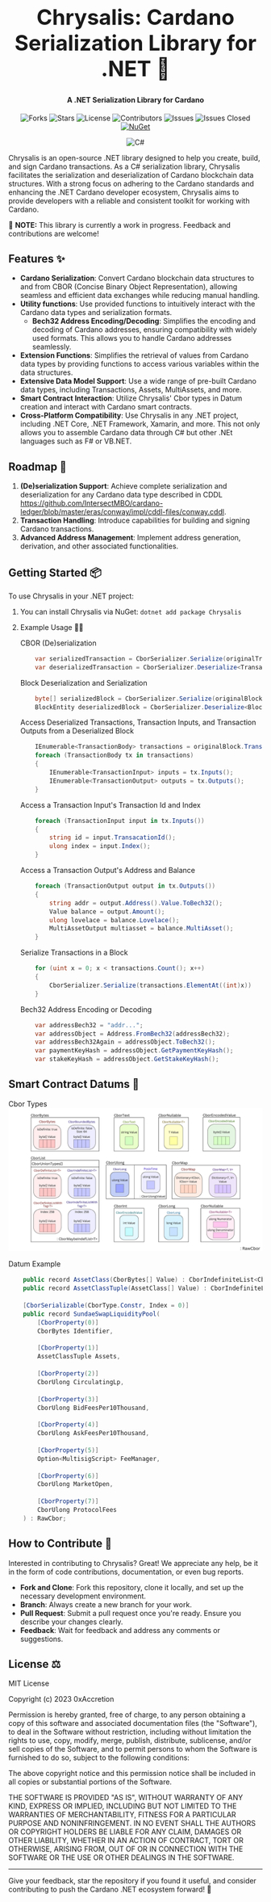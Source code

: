<div align="center">
    <h1 style="font-size: 3em;">Chrysalis: Cardano Serialization Library for .NET 🦋</h1>
    <h4>A .NET Serialization Library for Cardano</h4>
</div>

<div align="center">

![Forks](https://img.shields.io/github/forks/utxorpc/dotnet-sdk.svg?style=social) 
![Stars](https://img.shields.io/github/stars/utxorpc/dotnet-sdk.svg?style=social) 
![License](https://img.shields.io/badge/License-MIT-blue.svg)
![Contributors](https://img.shields.io/github/Contributors/utxorpc/dotnet-sdk.svg) 
![Issues](https://img.shields.io/github/Issues/SAIB-Inc/Chrysalis.svg)
![Issues Closed](https://img.shields.io/github/Issues-closed/SAIB-Inc/Chrysalis.svg)
<a href="https://www.nuget.org/packages/Chrysalis">
    <img src="https://img.shields.io/Nuget/v/Chrysalis.svg" alt="NuGet">
</a>

![C#](https://img.shields.io/badge/C%23-purple.svg)

</div>


Chrysalis is an open-source .NET library designed to help you create, build, and sign Cardano transactions. As a C# serialization library, Chrysalis facilitates the serialization and deserialization of Cardano blockchain data structures. With a strong focus on adhering to the Cardano standards and enhancing the .NET Cardano developer ecosystem, Chrysalis aims to provide developers with a reliable and consistent toolkit for working with Cardano. 

🚧 **NOTE:** This library is currently a work in progress. Feedback and contributions are welcome!

## Features ✨

- **Cardano Serialization**: Convert Cardano blockchain data structures to and from CBOR (Concise Binary Object Representation), allowing seamless and efficient data exchanges while reducing manual handling. 
- **Utility functions**: Use provided functions to intuitively interact with the Cardano data types and serialization formats.
    - **Bech32 Address Encoding/Decoding**: Simplifies the encoding and decoding of Cardano addresses, ensuring compatibility with widely used formats. This allows you to handle Cardano addresses seamlessly.
- **Extension Functions**: Simplifies the retrieval of values from Cardano data types by providing functions to access various variables within the data structures.
- **Extensive Data Model Support**: Use a wide range of pre-built Cardano data types, including Transactions, Assets, MultiAssets, and more.
- **Smart Contract Interaction**: Utilize Chrysalis' Cbor types in Datum creation and interact with Cardano smart contracts.
- **Cross-Platform Compatibility**: Use Chrysalis in any .NET project, including .NET Core, .NET Framework, Xamarin, and more. This not only allows you to assemble Cardano data through C# but other .NEt languages such as F# or VB.NET.


## Roadmap 🚀

1. **(De)serialization Support**: Achieve complete serialization and deserialization for any Cardano data type described in CDDL https://github.com/IntersectMBO/cardano-ledger/blob/master/eras/conway/impl/cddl-files/conway.cddl.
2. **Transaction Handling**: Introduce capabilities for building and signing Cardano transactions.
3. **Advanced Address Management**: Implement address generation, derivation, and other associated functionalities.

## Getting Started 📦

To use Chrysalis in your .NET project:

1. You can install Chrysalis via NuGet:
    `dotnet add package Chrysalis`

2. Example Usage 🧑‍💻
    
    CBOR (De)serialization
    ```csharp
        var serializedTransaction = CborSerializer.Serialize(originalTransaction);
        var deserializedTransaction = CborSerializer.Deserialize<TransactionBody>(serializedTransaction);
    ```

    Block Deserialization and Serialization
    ```csharp
        byte[] serializedBlock = CborSerializer.Serialize(originalBlock);
        BlockEntity deserializedBlock = CborSerializer.Deserialize<BlockEntity>(serializedBlock);
    ```

    Access Deserialized Transactions, Transaction Inputs, and Transaction Outputs from a Deserialized Block
    ```csharp
        IEnumerable<TransactionBody> transactions = originalBlock.TransactionBodies();
        foreach (TransactionBody tx in transactions)
        {
            IEnumerable<TransactionInput> inputs = tx.Inputs();
            IEnumerable<TransactionOutput> outputs = tx.Outputs();    
        }
    ```

    Access a Transaction Input's Transaction Id and Index
    ```csharp
        foreach (TransactionInput input in tx.Inputs())
        {
            string id = input.TransacationId();
            ulong index = input.Index();
        }
    ```

    Access a Transaction Output's Address and Balance
    ```csharp
        foreach (TransactionOutput output in tx.Outputs())
        {
            string addr = output.Address().Value.ToBech32();
            Value balance = output.Amount();
            ulong lovelace = balance.Lovelace();
            MultiAssetOutput multiasset = balance.MultiAsset();
        }
    ```

    Serialize Transactions in a Block
    ```csharp
        for (uint x = 0; x < transactions.Count(); x++)
        {
            CborSerializer.Serialize(transactions.ElementAt((int)x))
        }
    ```

    Bech32 Address Encoding or Decoding
    ```csharp
        var addressBech32 = "addr...";
        var addressObject = Address.FromBech32(addressBech32);
        var addressBech32Again = addressObject.ToBech32();
        var paymentKeyHash = addressObject.GetPaymentKeyHash();
        var stakeKeyHash = addressObject.GetStakeKeyHash();
    ```

## Smart Contract Datums 📝
Cbor Types
![Example Image](ChrysalisCborTypes.png)

Datum Example
```csharp
    public record AssetClass(CborBytes[] Value) : CborIndefiniteList<CborBytes>(Value);
    public record AssetClassTuple(AssetClass[] Value) : CborIndefiniteList<AssetClass>(Value);

    [CborSerializable(CborType.Constr, Index = 0)]
    public record SundaeSwapLiquidityPool(
        [CborProperty(0)]
        CborBytes Identifier,
        
        [CborProperty(1)]
        AssetClassTuple Assets,
        
        [CborProperty(2)]
        CborUlong CirculatingLp,
        
        [CborProperty(3)]
        CborUlong BidFeesPer10Thousand,
        
        [CborProperty(4)]
        CborUlong AskFeesPer10Thousand,
        
        [CborProperty(5)]
        Option<MultisigScript> FeeManager,
        
        [CborProperty(6)]
        CborUlong MarketOpen,
        
        [CborProperty(7)]
        CborUlong ProtocolFees
    ) : RawCbor;
```

## How to Contribute 🤝

Interested in contributing to Chrysalis? Great! We appreciate any help, be it in the form of code contributions, documentation, or even bug reports.

- **Fork and Clone**: Fork this repository, clone it locally, and set up the necessary development environment.
- **Branch**: Always create a new branch for your work.
- **Pull Request**: Submit a pull request once you're ready. Ensure you describe your changes clearly.
- **Feedback**: Wait for feedback and address any comments or suggestions.

## License ⚖️

MIT License

Copyright (c) 2023 0xAccretion

Permission is hereby granted, free of charge, to any person obtaining a copy of this software and associated documentation files (the "Software"), to deal in the Software without restriction, including without limitation the rights to use, copy, modify, merge, publish, distribute, sublicense, and/or sell copies of the Software, and to permit persons to whom the Software is furnished to do so, subject to the following conditions:

The above copyright notice and this permission notice shall be included in all copies or substantial portions of the Software.

THE SOFTWARE IS PROVIDED "AS IS", WITHOUT WARRANTY OF ANY KIND, EXPRESS OR IMPLIED, INCLUDING BUT NOT LIMITED TO THE WARRANTIES OF MERCHANTABILITY, FITNESS FOR A PARTICULAR PURPOSE AND NONINFRINGEMENT. IN NO EVENT SHALL THE AUTHORS OR COPYRIGHT HOLDERS BE LIABLE FOR ANY CLAIM, DAMAGES OR OTHER LIABILITY, WHETHER IN AN ACTION OF CONTRACT, TORT OR OTHERWISE, ARISING FROM, OUT OF OR IN CONNECTION WITH THE SOFTWARE OR THE USE OR OTHER DEALINGS IN THE SOFTWARE.

---

Give your feedback, star the repository if you found it useful, and consider contributing to push the Cardano .NET ecosystem forward! 🌟

